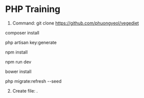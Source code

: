 # PHP Training

1. Command: 
git clone https://github.com/phuongyeol/vegediet

composer install 

php artisan key:generate

npm install

npm run dev

bower install 

php migrate:refresh --seed

2. Create file: .
